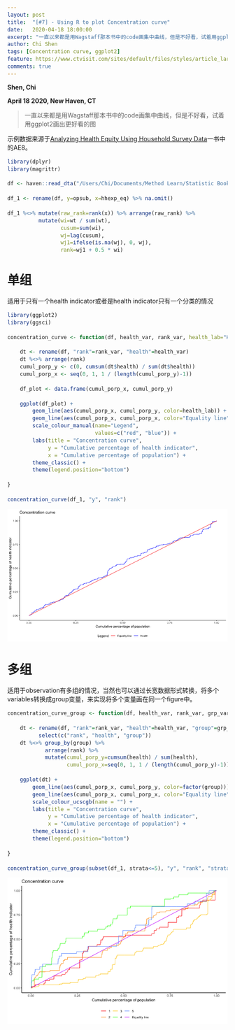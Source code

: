 ```yaml
---
layout: post
title:  "[#7] - Using R to plot Concentration curve"
date:   2020-04-18 18:00:00
excerpt: "一直以来都是用Wagstaff那本书中的code画集中曲线，但是不好看，试着用ggplot2画出更好看的图"
author: Chi Shen
tags: [Concentration curve, ggplot2]
feature: https://www.ctvisit.com/sites/default/files/styles/article_large_slides/public/CherryBlossoms-3b%20copy_0.jpg?itok=3cPk71It
comments: true
---
```


**Shen, Chi**

**April 18 2020, New Haven, CT**

> 一直以来都是用Wagstaff那本书中的code画集中曲线，但是不好看，试着用ggplot2画出更好看的图

示例数据来源于[Analyzing Health Equity Using Household Survey Data](https://openknowledge.worldbank.org/handle/10986/6896)一书中的AE8。

```R
library(dplyr)
library(magrittr)

df <- haven::read_dta("/Users/Chi/Documents/Method Learn/Statistic Book/AHE-SupplementalMaterials/AHE_Master/AHE data files/AHE8.dta")

df_1 <- rename(df, y=opsub, x=hhexp_eq) %>% na.omit()

df_1 %<>% mutate(raw_rank=rank(x)) %>% arrange(raw_rank) %>%
          mutate(wi=wt / sum(wt), 
                 cusum=sum(wi), 
                 wj=lag(cusum), 
                 wj1=ifelse(is.na(wj), 0, wj), 
                 rank=wj1 + 0.5 * wi)
```

# 单组

适用于只有一个health indicator或者是health indicator只有一个分类的情况

```R
library(ggplot2)
library(ggsci)

concentration_curve <- function(df, health_var, rank_var, health_lab="Health"){
    
    dt <- rename(df, "rank"=rank_var, "health"=health_var)
    dt %<>% arrange(rank)
    cumul_porp_y <- c(0, cumsum(dt$health) / sum(dt$health))
    cumul_porp_x <- seq(0, 1, 1 / (length(cumul_porp_y)-1))
    
    df_plot <- data.frame(cumul_porp_x, cumul_porp_y)
    
    ggplot(df_plot) +
        geom_line(aes(cumul_porp_x, cumul_porp_y, color=health_lab)) +
        geom_line(aes(cumul_porp_x, cumul_porp_x, color="Equality line")) +
        scale_colour_manual(name="Legend",
                            values=c("red", "blue")) +
        labs(title = "Concentration curve", 
             y = "Cumulative percentage of health indicator", 
             x = "Cumulative percentage of population") +
        theme_classic() +
        theme(legend.position="bottom")
    
}

concentration_curve(df_1, "y", "rank")
```



![letter](https://github.com/shumchi/shumchi.github.io/blob/master/_posts/2020-04-18-M7%20Concentration%20curve/fig-1.png?raw=true)



# 多组

适用于observation有多组的情况，当然也可以通过长宽数据形式转换，将多个variables转换成group变量，来实现将多个变量画在同一个figure中。

```R
concentration_curve_group <- function(df, health_var, rank_var, grp_var){
    
    dt <- rename(df, "rank"=rank_var, "health"=health_var, "group"=grp_var) %>%
          select(c("rank", "health", "group"))
    dt %<>% group_by(group) %>% 
            arrange(rank) %>% 
            mutate(cumul_porp_y=cumsum(health) / sum(health), 
                   cumul_porp_x=seq(0, 1, 1 / (length(cumul_porp_y)-1)))
    
    ggplot(dt) +
        geom_line(aes(cumul_porp_x, cumul_porp_y, color=factor(group))) +
        geom_line(aes(cumul_porp_x, cumul_porp_x, color="Equality line")) +
        scale_colour_ucscgb(name = "") +
        labs(title = "Concentration curve", 
             y = "Cumulative percentage of health indicator", 
             x = "Cumulative percentage of population") +
        theme_classic() +
        theme(legend.position="bottom")
    
}

concentration_curve_group(subset(df_1, strata<=5), "y", "rank", "strata")
```



![letter](https://github.com/shumchi/shumchi.github.io/blob/master/_posts/2020-04-18-M7%20Concentration%20curve/fig-2.png?raw=true)

